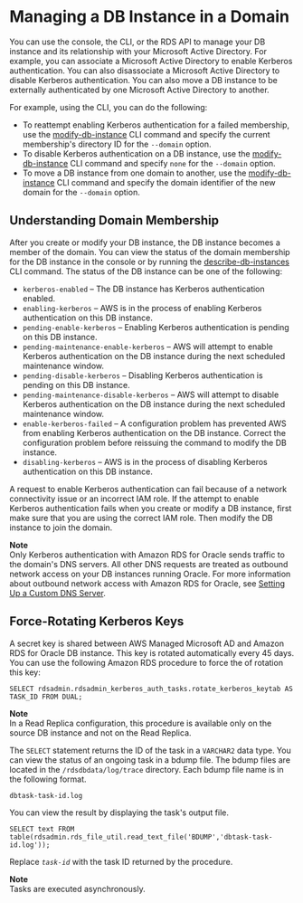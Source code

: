 # Managing a DB Instance in a Domain<a name="oracle-kerberos-managing"></a>

You can use the console, the CLI, or the RDS API to manage your DB instance and its relationship with your Microsoft Active Directory\. For example, you can associate a Microsoft Active Directory to enable Kerberos authentication\. You can also disassociate a Microsoft Active Directory to disable Kerberos authentication\. You can also move a DB instance to be externally authenticated by one Microsoft Active Directory to another\.

For example, using the CLI, you can do the following: 
+ To reattempt enabling Kerberos authentication for a failed membership, use the [modify\-db\-instance](https://docs.aws.amazon.com/cli/latest/reference/rds/modify-db-instance.html) CLI command and specify the current membership's directory ID for the `--domain` option\.
+ To disable Kerberos authentication on a DB instance, use the [modify\-db\-instance](https://docs.aws.amazon.com/cli/latest/reference/rds/modify-db-instance.html) CLI command and specify `none` for the `--domain` option\.
+ To move a DB instance from one domain to another, use the [modify\-db\-instance](https://docs.aws.amazon.com/cli/latest/reference/rds/modify-db-instance.html) CLI command and specify the domain identifier of the new domain for the `--domain` option\.

## Understanding Domain Membership<a name="oracle-kerberos-managing.understanding"></a>

After you create or modify your DB instance, the DB instance becomes a member of the domain\. You can view the status of the domain membership for the DB instance in the console or by running the [describe\-db\-instances](https://docs.aws.amazon.com/cli/latest/reference/rds/describe-db-instances.html) CLI command\. The status of the DB instance can be one of the following: 
+ `kerberos-enabled` – The DB instance has Kerberos authentication enabled\.
+ `enabling-kerberos` – AWS is in the process of enabling Kerberos authentication on this DB instance\.
+ `pending-enable-kerberos` – Enabling Kerberos authentication is pending on this DB instance\.
+ `pending-maintenance-enable-kerberos` – AWS will attempt to enable Kerberos authentication on the DB instance during the next scheduled maintenance window\.
+ `pending-disable-kerberos` – Disabling Kerberos authentication is pending on this DB instance\.
+ `pending-maintenance-disable-kerberos` – AWS will attempt to disable Kerberos authentication on the DB instance during the next scheduled maintenance window\.
+ `enable-kerberos-failed` – A configuration problem has prevented AWS from enabling Kerberos authentication on the DB instance\. Correct the configuration problem before reissuing the command to modify the DB instance\.
+ `disabling-kerberos` – AWS is in the process of disabling Kerberos authentication on this DB instance\.

A request to enable Kerberos authentication can fail because of a network connectivity issue or an incorrect IAM role\. If the attempt to enable Kerberos authentication fails when you create or modify a DB instance, first make sure that you are using the correct IAM role\. Then modify the DB instance to join the domain\.

**Note**  
Only Kerberos authentication with Amazon RDS for Oracle sends traffic to the domain's DNS servers\. All other DNS requests are treated as outbound network access on your DB instances running Oracle\. For more information about outbound network access with Amazon RDS for Oracle, see [Setting Up a Custom DNS Server](Appendix.Oracle.CommonDBATasks.System.md#Appendix.Oracle.CommonDBATasks.CustomDNS)\.

## Force\-Rotating Kerberos Keys<a name="oracle-kerberos-managing.rotation"></a>

A secret key is shared between AWS Managed Microsoft AD and Amazon RDS for Oracle DB instance\. This key is rotated automatically every 45 days\. You can use the following Amazon RDS procedure to force the of rotation this key:

```
SELECT rdsadmin.rdsadmin_kerberos_auth_tasks.rotate_kerberos_keytab AS TASK_ID FROM DUAL;    			
```

**Note**  
In a Read Replica configuration, this procedure is available only on the source DB instance and not on the Read Replica\.

The `SELECT` statement returns the ID of the task in a `VARCHAR2` data type\. You can view the status of an ongoing task in a bdump file\. The bdump files are located in the `/rdsdbdata/log/trace` directory\. Each bdump file name is in the following format\.

```
dbtask-task-id.log               			
```

You can view the result by displaying the task's output file\.

```
SELECT text FROM table(rdsadmin.rds_file_util.read_text_file('BDUMP','dbtask-task-id.log'));                
```

Replace *`task-id`* with the task ID returned by the procedure\.

**Note**  
Tasks are executed asynchronously\.